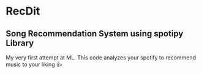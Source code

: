 # RecDit
## Song Recommendation System using spotipy Library

My very first attempt at ML. This code analyzes your spotify to recommend music to your liking 👍
